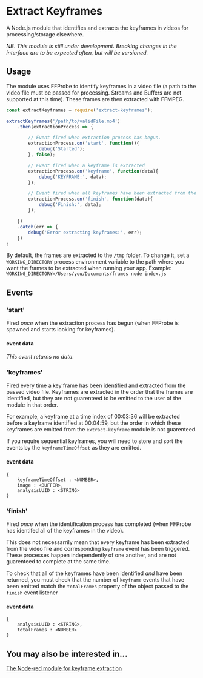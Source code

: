 # Extract Keyframes

A Node.js module that identifies and extracts the keyframes in videos for processing/storage elsewhere.

*NB:* _This module is still under development. Breaking changes in the interface are to be expected often, but will be versioned._

## Usage

The module uses FFProbe to identify keyframes in a video file (a path to the video file must be passed for processing. Streams and Buffers are not supported at this time). These frames are then extracted with FFMPEG.

```JavaScript
const extractKeyframes = require('extract-keyframes');

extractKeyframes('/path/to/validFile.mp4')
	.then(extractionProcess => {

		// Event fired when extraction process has begun.
		extractionProcess.on('start', function(){
			debug('Started');
		}, false);

		// Event fired when a keyframe is extracted
		extractionProcess.on('keyframe', function(data){
			debug('KEYFRAME:', data);
		});

		// Event fired when all keyframes have been extracted from the video
		extractionProcess.on('finish', function(data){
			debug('Finish:', data);
		});

	})
	.catch(err => {
		debug('Error extracting keyframes:', err);
	})
;
```

By default, the frames are extracted to the `/tmp` folder. To change it, set a `WORKING_DIRECTORY` process environment variable to the path where you want the frames to be extracted when running your app. Example:
```WORKING_DIRECTORY=/Users/you/Documents/frames node index.js```

## Events

### 'start'

Fired _once_ when the extraction process has begun (when FFProbe is spawned and starts looking for keyframes).

#### event data
*This event returns no data.*

### 'keyframes'

Fired every time a key frame has been identified and extracted from the passed video file. Keyframes are extracted in the order that the frames are identified, but they are not guarenteed to be emitted to the user of the module in that order. 

For example, a keyframe at a time index of 00:03:36 will be extracted before a keyframe identified at 00:04:59, but the order in which these keyframes are emitted from the `extract-keyframe` module is not guarenteed.

If you require sequential keyframes, you will need to store and sort the events by the `keyframeTimeOffset` as they are emitted.

#### event data

```
{
	keyframeTimeOffset : <NUMBER>,
	image : <BUFFER>,
	analysisUUID : <STRING>
}
```

### 'finish'

Fired _once_ when the identification process has completed (when FFProbe has identifed all of the keyframes in the video). 

This does not necessarrily mean that every keyframe has been extracted from the video file and corresponding `keyframe` event has been triggered. These processes happen independently of one another, and are not guarenteed to complete at the same time. 

To check that all of the keyframes have been identified _and_ have been returned, you must check that the number of `keyframe` events that have been emitted match the `totalFrames` property of the object passed to the `finish` event listener

#### event data

```
{
	analysisUUID : <STRING>,
	totalFrames : <NUMBER>
}
```

## You may also be interested in...

[The Node-red module for keyframe extraction](https://github.com/seanmtracey/node-red-contrib-extract-keyframes)
